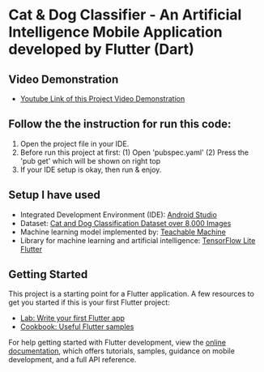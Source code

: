 # Cat & Dog Classifier - An Artificial Intelligence Mobile Application developed by Flutter (Dart)
## Video Demonstration 
- [Youtube Link of this Project Video Demonstration](https://youtu.be/ZxaEXFvK8xA)
## Follow the the instruction for run this code:
1) Open the project file in your IDE.
2) Before  run this project at first:
        (1) Open 'pubspec.yaml' 
        (2) Press the 'pub get' which will be shown on right top
3) If your IDE setup is okay, then run & enjoy.
## Setup I have used
- Integrated Development Environment (IDE): [Android Studio](https://developer.android.com/studio?gclid=CjwKCAjwtKmaBhBMEiwAyINuwLOSkW7SXctaHaE2EB4hakHr3G9RuI_gaEKL2AiWIqN9VNx435VkqhoCOI8QAvD_BwE&gclsrc=aw.ds)
- Dataset: [Cat and Dog Classification Dataset over 8,000 Images](https://www.kaggle.com/datasets/tongpython/cat-and-dog)
- Machine learning model implemented by: [Teachable Machine](https://teachablemachine.withgoogle.com/)
- Library for machine learning and artificial intelligence: [TensorFlow Lite Flutter](https://pub.dev/packages/tflite_flutter)
## Getting Started

This project is a starting point for a Flutter application.
A few resources to get you started if this is your first Flutter project:

- [Lab: Write your first Flutter app](https://docs.flutter.dev/get-started/codelab)
- [Cookbook: Useful Flutter samples](https://docs.flutter.dev/cookbook)

For help getting started with Flutter development, view the
[online documentation](https://docs.flutter.dev/), which offers tutorials,
samples, guidance on mobile development, and a full API reference.
